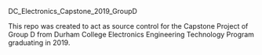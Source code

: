 DC_Electronics_Capstone_2019_GroupD

This repo was created to act as source control for the Capstone Project of Group D from Durham College Electronics Engineering Technology Program graduating in 2019.
